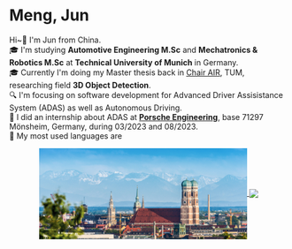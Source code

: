 # Meng, Jun
Hi~:wave: I'm Jun from China.  
:mortar_board: I'm studying **Automotive Engineering M.Sc** and **Mechatronics & Robotics M.Sc** at **Technical University of Munich** in Germany.  
🎓 Currently I'm doing my Master thesis back in [Chair AIR](https://www.ce.cit.tum.de/air/home/), TUM, researching field **3D Object Detection**.  
:mag: I'm focusing on software development for Advanced Driver Assisistance System (ADAS) as well as Autonomous Driving.  
:briefcase: I did an internship about ADAS at **[Porsche Engineering](https://www.porscheengineering.com/peg/en/)**, base 71297 Mönsheim, Germany, during 03/2023 and 08/2023.  
:beginner: My most used languages are

<!-- <a href="https://github.com/search?q=user%3Ajunmeng6025+language%3Apython"><img alt="Python" src="https://img.shields.io/badge/Python-14354C.svg?logo=python&logoColor=white"></a>
<a href="https://github.com/search?q=user%3Ajunmeng6025+language%3Acpp"><img alt="C++" src="https://img.shields.io/badge/C++-blue.svg?logo=c%2B%2B&logoColor=white"></a>.
And I have pretty much experience on ROS and ROS2. -->

<!--
status card referred from
https://github.com/anuraghazra/github-readme-stats
-->
<!-- ![Anurag's GitHub stats](https://github-readme-stats.vercel.app/api?username=junmeng6025&show_icons=true&hide=prs) -->
<!-- ![Top Langs](https://github-readme-stats.vercel.app/api/top-langs/?username=junmeng6025&layout=compact&hide=jupyter%20notebook) -->
<div align='center'>
  <a href="munich.png">
    <img align="center" src="munich-small.png" height="165"/>
  </a>
  <a href="https://github.com/anuraghazra/github-readme-stats">
    <img align="center" src="https://github-readme-stats.vercel.app/api/top-langs/?username=junmeng6025&langs_count=6&layout=compact&hide=jupyter%20notebook,CMake,Makefile"/>
  </a>
</div>  

<!-- https://www.webfx.com/tools/emoji-cheat-sheet/ -->
<!-- I have experience & interest in:
- Application of Deep Learning / CV in Autonomous Driving
- ROS, ROS2 software development
- Stereo depth estimation
- AprilTag detection
- A html beginner, trying to build a personal homepage -->

<!---
junmeng6025/junmeng6025 is a ✨ special ✨ repository because its `README.md` (this file) appears on your GitHub profile.
You can click the Preview link to take a look at your changes.
--->
